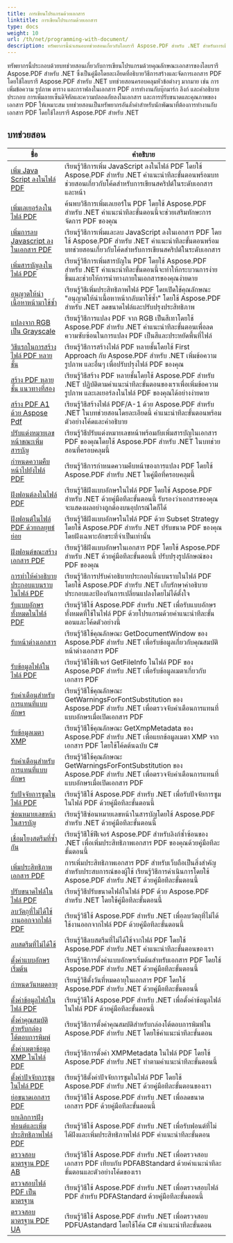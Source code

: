 ```yaml
---
title: การเขียนโปรแกรมด้วยเอกสาร
linktitle: การเขียนโปรแกรมด้วยเอกสาร
type: docs
weight: 10
url: /th/net/programming-with-document/
description: ทรัพยากรนี้นำเสนอบทช่วยสอนเกี่ยวกับไลบรารี Aspose.PDF สำหรับ .NET สำหรับการเขียนโปรแกรมด้วยเอกสาร ครอบคลุมหัวข้อต่างๆ เช่น การสร้าง/จัดการ PDF การเพิ่มรูปภาพ/ตาราง/ลิงก์ การเพิ่มประสิทธิภาพเอกสาร และการเพิ่มความปลอดภัย เป็นทรัพยากรที่มีค่าสำหรับนักพัฒนาที่ทำงานกับเอกสาร PDF โดยใช้ Aspose.PDF สำหรับ .NET
---
```

ทรัพยากรนี้ประกอบด้วยบทช่วยสอนเกี่ยวกับการเขียนโปรแกรมด้วยคุณลักษณะเอกสารของไลบรารี Aspose.PDF สำหรับ .NET ซึ่งเป็นคู่มือโดยละเอียดที่อธิบายวิธีการสร้างและจัดการเอกสาร PDF โดยใช้ไลบรารี Aspose.PDF สำหรับ .NET บทช่วยสอนครอบคลุมหัวข้อต่างๆ มากมาย เช่น การเพิ่มข้อความ รูปภาพ ตาราง และกราฟลงในเอกสาร PDF การทำงานกับบุ๊กมาร์ก ลิงก์ และคำอธิบายประกอบ การเพิ่มลายเซ็นดิจิทัลและความปลอดภัยลงในเอกสาร และการปรับขนาดและคุณภาพของเอกสาร PDF ให้เหมาะสม บทช่วยสอนเป็นทรัพยากรอันล้ำค่าสำหรับนักพัฒนาที่ต้องการทำงานกับเอกสาร PDF โดยใช้ไลบรารี Aspose.PDF สำหรับ .NET

## บทช่วยสอน
| ชื่อ | คำอธิบาย |
| --- | --- | 
| [เพิ่ม Java Script ลงในไฟล์ PDF](./addjavascripttopage/) | เรียนรู้วิธีการเพิ่ม JavaScript ลงในไฟล์ PDF โดยใช้ Aspose.PDF สำหรับ .NET คำแนะนำทีละขั้นตอนพร้อมบทช่วยสอนเกี่ยวกับโค้ดสำหรับการเขียนสคริปต์ในระดับเอกสารและหน้า |  
| [เพิ่มเลเยอร์ลงในไฟล์ PDF](./addlayers/) | ค้นพบวิธีการเพิ่มเลเยอร์ใน PDF โดยใช้ Aspose.PDF สำหรับ .NET คำแนะนำทีละขั้นตอนนี้จะช่วยเสริมทักษะการจัดการ PDF ของคุณ |  
| [เพิ่มการลบ Javascript ลงในเอกสาร PDF](./addremovejavascripttodoc/) | เรียนรู้วิธีการเพิ่มและลบ JavaScript ลงในเอกสาร PDF โดยใช้ Aspose.PDF สำหรับ .NET คำแนะนำทีละขั้นตอนพร้อมบทช่วยสอนเกี่ยวกับโค้ดสำหรับการเขียนสคริปต์ในระดับเอกสาร |  
| [เพิ่มสารบัญลงในไฟล์ PDF](./addtoc/) | เรียนรู้วิธีการเพิ่มสารบัญใน PDF โดยใช้ Aspose.PDF สำหรับ .NET คำแนะนำทีละขั้นตอนนี้จะทำให้กระบวนการง่ายขึ้นและช่วยให้การนำทางภายในเอกสารของคุณง่ายดาย |  
| [อนุญาตให้นำเนื้อหาหน้ามาใช้ซ้ำ](./allowresusepagecontent/) | เรียนรู้วิธีเพิ่มประสิทธิภาพไฟล์ PDF โดยเปิดใช้คุณลักษณะ "อนุญาตให้นำเนื้อหาหน้ากลับมาใช้ซ้ำ" โดยใช้ Aspose.PDF สำหรับ .NET ลดขนาดไฟล์และปรับปรุงประสิทธิภาพ |  
| [แปลงจาก RGB เป็น Grayscale](./convertfromrgbtograyscale/) | เรียนรู้วิธีการแปลง PDF จาก RGB เป็นสีเทาโดยใช้ Aspose.PDF สำหรับ .NET คำแนะนำทีละขั้นตอนเพื่อลดความซับซ้อนในการแปลง PDF เป็นสีและประหยัดพื้นที่ไฟล์ |  
| [วิธีแรกในการสร้างไฟล์ PDF หลายชั้น](./createmultilayerpdffirstapproach/) | เรียนรู้วิธีการสร้างไฟล์ PDF หลายชั้นโดยใช้ First Approach กับ Aspose.PDF สำหรับ .NET เพิ่มข้อความ รูปภาพ และอื่นๆ เพื่อปรับปรุงไฟล์ PDF ของคุณ |  
| [สร้าง PDF หลายชั้น แนวทางที่สอง](./createmultilayerpdfsecondapproach/) | เรียนรู้วิธีสร้าง PDF หลายชั้นโดยใช้ Aspose.PDF สำหรับ .NET ปฏิบัติตามคำแนะนำทีละขั้นตอนของเราเพื่อเพิ่มข้อความ รูปภาพ และเลเยอร์ลงในไฟล์ PDF ของคุณได้อย่างง่ายดาย |  
| [สร้าง PDF A1 ด้วย Aspose Pdf](./createpdfa1withasposepdf/) | เรียนรู้วิธีสร้างไฟล์ PDF/A-1 ด้วย Aspose.PDF สำหรับ .NET ในบทช่วยสอนโดยละเอียดนี้ คำแนะนำทีละขั้นตอนพร้อมตัวอย่างโค้ดและคำอธิบาย |  
| [ปรับแต่งหมายเลขหน้าขณะเพิ่มสารบัญ](./customizepagenumbeswhileaddingtoc/) | เรียนรู้วิธีปรับแต่งหมายเลขหน้าพร้อมกับเพิ่มสารบัญในเอกสาร PDF ของคุณโดยใช้ Aspose.PDF สำหรับ .NET ในบทช่วยสอนที่ครอบคลุมนี้ |  
| [กำหนดความคืบหน้าไปยังไฟล์ PDF](./determineprogress/) | เรียนรู้วิธีการกำหนดความคืบหน้าของการแปลง PDF โดยใช้ Aspose.PDF สำหรับ .NET ในคู่มือที่ครอบคลุมนี้ |  
| [ฝังฟอนต์ลงในไฟล์ PDF](./embedfont/) | เรียนรู้วิธีฝังแบบอักษรในไฟล์ PDF โดยใช้ Aspose.PDF สำหรับ .NET ด้วยคู่มือทีละขั้นตอนนี้ รับรองว่าเอกสารของคุณจะแสดงผลอย่างถูกต้องบนอุปกรณ์ใดก็ได้ |  
| [ฝังฟอนต์ในไฟล์ PDF ด้วยกลยุทธ์ย่อย](./embedfontsusingsubsetstrategy/) | เรียนรู้วิธีฝังแบบอักษรในไฟล์ PDF ด้วย Subset Strategy โดยใช้ Aspose.PDF สำหรับ .NET ปรับขนาด PDF ของคุณโดยฝังเฉพาะอักขระที่จำเป็นเท่านั้น |  
| [ฝังฟอนต์ขณะสร้างเอกสาร PDF](./embedfontwhiledoccreation/) | เรียนรู้วิธีฝังแบบอักษรในเอกสาร PDF โดยใช้ Aspose.PDF สำหรับ .NET ด้วยคู่มือทีละขั้นตอนนี้ ปรับปรุงรูปลักษณ์ของ PDF ของคุณ |  
| [การทำให้คำอธิบายประกอบแบนราบในไฟล์ PDF](./flattenannotation/) | เรียนรู้วิธีการปรับคำอธิบายประกอบให้แบนราบในไฟล์ PDF โดยใช้ Aspose.PDF สำหรับ .NET เก็บรักษาคำอธิบายประกอบและป้องกันการเปลี่ยนแปลงโดยไม่ได้ตั้งใจ |  
| [รับแบบอักษรทั้งหมดในไฟล์ PDF](./getallfonts/) | เรียนรู้วิธีใช้ Aspose.PDF สำหรับ .NET เพื่อรับแบบอักษรทั้งหมดที่ใช้ในไฟล์ PDF ด้วยโปรแกรมด้วยคำแนะนำทีละขั้นตอนและโค้ดตัวอย่างนี้ |  
| [รับหน้าต่างเอกสาร](./getdocumentwindow/) | เรียนรู้วิธีใช้คุณลักษณะ GetDocumentWindow ของ Aspose.PDF สำหรับ .NET เพื่อรับข้อมูลเกี่ยวกับคุณสมบัติหน้าต่างเอกสาร PDF |  
| [รับข้อมูลไฟล์ในไฟล์ PDF](./getfileinfo/) | เรียนรู้วิธีใช้ฟีเจอร์ GetFileInfo ในไฟล์ PDF ของ Aspose.PDF สำหรับ .NET เพื่อรับข้อมูลเมตาเกี่ยวกับเอกสาร PDF |  
| [รับคำเตือนสำหรับการแทนที่แบบอักษร](./getwarningsforfontsubstitution/) | เรียนรู้วิธีใช้คุณลักษณะ GetWarningsForFontSubstitution ของ Aspose.PDF สำหรับ .NET เพื่อตรวจจับคำเตือนการแทนที่แบบอักษรเมื่อเปิดเอกสาร PDF |  
| [รับข้อมูลเมตา XMP](./getxmpmetadata/) | เรียนรู้วิธีใช้คุณลักษณะ GetXmpMetadata ของ Aspose.PDF สำหรับ .NET เพื่อแยกข้อมูลเมตา XMP จากเอกสาร PDF โดยใช้โค้ดต้นฉบับ C# |  
| [รับคำเตือนสำหรับการแทนที่แบบอักษร](./getwarningsforfontsubstitution/) | เรียนรู้วิธีใช้คุณลักษณะ GetWarningsForFontSubstitution ของ Aspose.PDF สำหรับ .NET เพื่อตรวจจับคำเตือนการแทนที่แบบอักษรเมื่อเปิดเอกสาร PDF |  
| [รับปัจจัยการซูมในไฟล์ PDF](./getzoomfactor/) | เรียนรู้วิธีใช้ Aspose.PDF สำหรับ .NET เพื่อรับปัจจัยการซูมในไฟล์ PDF ด้วยคู่มือทีละขั้นตอนนี้ |  
| [ซ่อนหมายเลขหน้าในสารบัญ](./hidepagenumbersintoc/) | เรียนรู้วิธีซ่อนหมายเลขหน้าในสารบัญโดยใช้ Aspose.PDF สำหรับ .NET ด้วยคู่มือทีละขั้นตอนนี้ |  
| [เชื่อมโยงสตรีมที่ซ้ำกัน](./linkduplicatestreams/) | เรียนรู้วิธีใช้ฟีเจอร์ Aspose.PDF สำหรับลิงก์ซ้ำซ้อนของ .NET เพื่อเพิ่มประสิทธิภาพเอกสาร PDF ของคุณด้วยคู่มือทีละขั้นตอนนี้ |  
| [เพิ่มประสิทธิภาพเอกสาร PDF](./optimizedocument/) | การเพิ่มประสิทธิภาพเอกสาร PDF สำหรับเว็บถือเป็นสิ่งสำคัญสำหรับประสบการณ์ของผู้ใช้ เรียนรู้วิธีการดำเนินการโดยใช้ Aspose.PDF สำหรับ .NET ด้วยคู่มือทีละขั้นตอนนี้ |  
| [ปรับขนาดไฟล์ในไฟล์ PDF](./optimizefilesize/) | เรียนรู้วิธีปรับขนาดไฟล์ในไฟล์ PDF ด้วย Aspose.PDF สำหรับ .NET โดยใช้คู่มือทีละขั้นตอนนี้ |  
| [ลบวัตถุที่ไม่ได้ใช้งานออกจากไฟล์ PDF](./removeunusedobjects/) | เรียนรู้วิธีใช้ Aspose.PDF สำหรับ .NET เพื่อลบวัตถุที่ไม่ได้ใช้งานออกจากไฟล์ PDF ด้วยคู่มือทีละขั้นตอนนี้ |  
| [ลบสตรีมที่ไม่ได้ใช้](./removeunusedstreams/) | เรียนรู้วิธีลบสตรีมที่ไม่ได้ใช้จากไฟล์ PDF โดยใช้ Aspose.PDF สำหรับ .NET คำแนะนำทีละขั้นตอนของเรา |  
| [ตั้งค่าแบบอักษรเริ่มต้น](./setdefaultfont/) | เรียนรู้วิธีการตั้งค่าแบบอักษรเริ่มต้นสำหรับเอกสาร PDF โดยใช้ Aspose.PDF สำหรับ .NET ด้วยคู่มือทีละขั้นตอนนี้ |  
| [กำหนดวันหมดอายุ](./setexpirydate/) | เรียนรู้วิธีตั้งวันที่หมดอายุในเอกสาร PDF โดยใช้ Aspose.PDF สำหรับ .NET ด้วยคู่มือทีละขั้นตอนนี้ |  
| [ตั้งค่าข้อมูลไฟล์ในไฟล์ PDF](./setfileinfo/) | เรียนรู้วิธีใช้ Aspose.PDF สำหรับ .NET เพื่อตั้งค่าข้อมูลไฟล์ในไฟล์ PDF ด้วยคู่มือทีละขั้นตอนนี้ |  
| [ตั้งค่าคุณสมบัติสำหรับกล่องโต้ตอบการพิมพ์](./setpropertiesforprintdialog/) | เรียนรู้วิธีการตั้งค่าคุณสมบัติสำหรับกล่องโต้ตอบการพิมพ์ใน Aspose.PDF สำหรับ .NET โดยใช้คำแนะนำทีละขั้นตอน |  
| [ตั้งค่าเมตาข้อมูล XMP ในไฟล์ PDF](./setxmpmetadata/) | เรียนรู้วิธีการตั้งค่า XMPMetadata ในไฟล์ PDF โดยใช้ Aspose.PDF สำหรับ .NET ทำตามคำแนะนำทีละขั้นตอนนี้ |  
| [ตั้งค่าปัจจัยการซูมในไฟล์ PDF](./setzoomfactor/) | เรียนรู้วิธีตั้งค่าปัจจัยการซูมในไฟล์ PDF โดยใช้ Aspose.PDF สำหรับ .NET ด้วยคู่มือทีละขั้นตอนของเรา |  
| [ย่อขนาดเอกสาร PDF](./shrinkdocuments/) | เรียนรู้วิธีใช้ Aspose.PDF สำหรับ .NET เพื่อลดขนาดเอกสาร PDF ด้วยคู่มือทีละขั้นตอนนี้  |  
| [ยกเลิกการฝังฟอนต์และเพิ่มประสิทธิภาพไฟล์ PDF](./unembedfonts/) | เรียนรู้วิธีใช้ Aspose.PDF สำหรับ .NET เพื่อรับฟอนต์ที่ไม่ได้ฝังและเพิ่มประสิทธิภาพไฟล์ PDF คำแนะนำทีละขั้นตอน |  
| [ตรวจสอบมาตรฐาน PDF AB](./validatepdfabstandard/) | เรียนรู้วิธีใช้ Aspose.PDF สำหรับ .NET เพื่อตรวจสอบเอกสาร PDF เทียบกับ PDFABStandard ด้วยคำแนะนำทีละขั้นตอนและตัวอย่างโค้ดของเรา |  
| [ตรวจสอบไฟล์ PDF เป็นมาตรฐาน](./validatepdfastandard/) | เรียนรู้วิธีใช้ Aspose.PDF สำหรับ .NET เพื่อตรวจสอบไฟล์ PDF สำหรับ PDFAStandard ด้วยคู่มือทีละขั้นตอนนี้ |  
| [ตรวจสอบมาตรฐาน PDF UA](./validatepdfuastandard/) | เรียนรู้วิธีใช้ Aspose.PDF สำหรับ .NET เพื่อตรวจสอบ PDFUAstandard โดยใช้โค้ด C# คำแนะนำทีละขั้นตอน |  